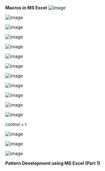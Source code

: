 **Macros in MS Excel**
![image](https://github.com/princit/Data_Analysis_and_Bussiness_Intelligence/assets/29123911/c9236c21-b9d8-42d1-beeb-95a9bd2fa4c9)

![image](https://github.com/princit/Data_Analysis_and_Bussiness_Intelligence/assets/29123911/43aa5b81-34be-4e7f-bd9b-6356fa52397d)

![image](https://github.com/princit/Data_Analysis_and_Bussiness_Intelligence/assets/29123911/0822947c-5333-4d1f-9304-5f4704a35682)

![image](https://github.com/princit/Data_Analysis_and_Bussiness_Intelligence/assets/29123911/2400660a-78d7-406d-b1f5-d4ecfe0bb8fb)

![image](https://github.com/princit/Data_Analysis_and_Bussiness_Intelligence/assets/29123911/4008900e-3c2a-4634-84fe-0b5c162b79d9)

![image](https://github.com/princit/Data_Analysis_and_Bussiness_Intelligence/assets/29123911/514065d0-9a29-4fd9-9b8c-873561fa37b3)

![image](https://github.com/princit/Data_Analysis_and_Bussiness_Intelligence/assets/29123911/96eac915-f462-4328-9401-126d9df7ff14)

![image](https://github.com/princit/Data_Analysis_and_Bussiness_Intelligence/assets/29123911/4d20aaf3-aabe-4c39-8e4b-240ddc8a4b37)

![image](https://github.com/princit/Data_Analysis_and_Bussiness_Intelligence/assets/29123911/44f5d59d-3dad-41eb-8603-98fd126269e5)

![image](https://github.com/princit/Data_Analysis_and_Bussiness_Intelligence/assets/29123911/b8591cc6-3673-4fdc-a821-c279f6b0cff1)

![image](https://github.com/princit/Data_Analysis_and_Bussiness_Intelligence/assets/29123911/8ff1c027-c31d-40aa-881b-0834655af390)

![image](https://github.com/princit/Data_Analysis_and_Bussiness_Intelligence/assets/29123911/0279504f-7b78-4008-8945-d22102ebe311)

control + t

![image](https://github.com/princit/Data_Analysis_and_Bussiness_Intelligence/assets/29123911/508b4280-130b-4e53-a28b-c7358e739ac7)

![image](https://github.com/princit/Data_Analysis_and_Bussiness_Intelligence/assets/29123911/6a6634d4-bb77-4dcf-834b-417144f7f145)

![image](https://github.com/princit/Data_Analysis_and_Bussiness_Intelligence/assets/29123911/e1f4029a-c8bc-4703-bf06-77e0c965e035)

**Pattern Development using MS Excel (Part 1)**
